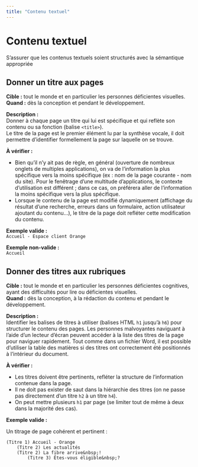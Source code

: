 ```yaml
---
title: "Contenu textuel"
---
```


# Contenu textuel

<p class="lead">S’assurer que les contenus textuels soient structurés avec la sémantique appropriée</p>


## Donner un titre aux pages

**Cible&nbsp;:** tout le monde et en particulier les personnes déficientes visuelles.  
**Quand&nbsp;:** dès la conception et pendant le développement.

**Description&nbsp;:**  
Donner à chaque page un titre qui lui est spécifique et qui reflète son contenu ou sa fonction (balise `<title>`).  
Le titre de la page est le premier élément lu par la synthèse vocale, il doit permettre d’identifier formellement la page sur laquelle on se trouve.

**À vérifier&nbsp;:**
- Bien qu’il n’y ait pas de règle, en général (ouverture de nombreux onglets de multiples applications), on va de l’information la plus spécifique vers la moins spécifique (ex&nbsp;: nom de la page courante - nom du site). Pour le fenêtrage d’une multitude d’applications, le contexte d’utilisation est différent&nbsp;; dans ce cas, on préférera aller de l’information la moins spécifique vers la plus spécifique.
- Lorsque le contenu de la page est modifié dynamiquement (affichage du résultat d’une recherche, erreurs dans un formulaire, action utilisateur ajoutant du contenu…), le titre de la page doit refléter cette modification du contenu.

**Exemple valide&nbsp;:**  
`Accueil - Espace client Orange`
 
**Exemple non-valide&nbsp;:**  
`Accueil`



## Donner des titres aux rubriques

**Cible&nbsp;:** tout le monde et en particulier les personnes déficientes cognitives, ayant des difficultés pour lire ou déficientes visuelles.  
**Quand&nbsp;:** dès la conception, à la rédaction du contenu et pendant le développement.

**Description&nbsp;:**  
Identifier les balises de titres à utiliser (balises <abbr>HTML</abbr> `h1` jusqu’à `h6`) pour structurer le contenu des pages.
Les personnes malvoyantes naviguant à l’aide d’un lecteur d’écran peuvent accéder à la liste des titres de la page pour naviguer rapidement. 
Tout comme dans un fichier Word, il est possible d’utiliser la table des matières si des titres ont correctement été positionnés à l’intérieur du document.  

**À vérifier&nbsp;:**

- Les titres doivent être pertinents, refléter la structure de l’information contenue dans la page.
- Il ne doit pas exister de saut dans la hiérarchie des titres (on ne passe pas directement d’un titre `h2` à un titre `h4`).
- On peut mettre plusieurs `h1` par page (se limiter tout de même à deux dans la majorité des cas).

**Exemple valide&nbsp;:**  
    
Un titrage de page cohérent et pertinent&nbsp;:

```
(Titre 1) Accueil - Orange
	(Titre 2) Les actualités
	(Titre 2) La fibre arrive&nbsp;!
		(Titre 3) Êtes-vous éligible&nbsp;?
```

